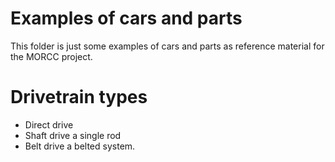 # Examples of cars and parts
This folder is just some examples of cars and parts as reference material for the MORCC project.

# Drivetrain types
- Direct drive
- Shaft drive a single rod
- Belt drive a belted system.